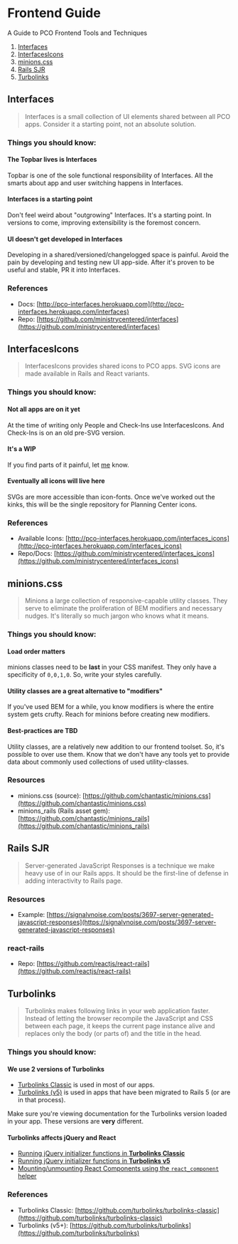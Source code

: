 # Frontend Guide
A Guide to PCO Frontend Tools and Techniques

1. [Interfaces](#interfaces)
1. [InterfacesIcons](#interfacesicons)
1. [minions.css](#minionscss)
1. [Rails SJR](#rails-sjr)
1. [Turbolinks](#turbolinks)

## Interfaces
> Interfaces is a small collection of UI elements shared between all PCO apps. Consider it a starting point, not an absolute solution.

### Things you should know:

#### The Topbar lives is Interfaces
Topbar is one of the sole functional responsibility of Interfaces. All the smarts about app and user switching happens in Interfaces.

#### Interfaces is a starting point
Don't feel weird about "outgrowing" Interfaces. It's a starting point. In versions to come, improving extensibility is the foremost concern.

#### UI doesn't get developed in Interfaces
Developing in a shared/versioned/changelogged space is painful. Avoid the pain by developing and testing new UI app-side. After it's proven to be useful and stable, PR it into Interfaces.

### References
* Docs: [http://pco-interfaces.herokuapp.com](http://pco-interfaces.herokuapp.com/interfaces)  
* Repo: [https://github.com/ministrycentered/interfaces](https://github.com/ministrycentered/interfaces)

## InterfacesIcons
> InterfacesIcons provides shared icons to PCO apps. SVG icons are made available in Rails and React variants.

### Things you should know:

#### Not all apps are on it yet
At the time of writing only People and Check-Ins use InterfacesIcons. And Check-Ins is on an old pre-SVG version.

#### It's a WIP
If you find parts of it painful, let [me](@chantistic) know.

#### Eventually all icons will live here
SVGs are more accessible than icon-fonts. Once we've worked out the kinks, this will be the single repository for Planning Center icons.

### References
* Available Icons: [http://pco-interfaces.herokuapp.com/interfaces_icons](http://pco-interfaces.herokuapp.com/interfaces_icons)  
* Repo/Docs: [https://github.com/ministrycentered/interfaces_icons](https://github.com/ministrycentered/interfaces_icons)

## minions.css
> Minions a large collection of responsive-capable utility classes. They serve to eliminate the proliferation of BEM modifiers and necessary nudges. It's literally so much jargon who knows what it means.

### Things you should know:

#### Load order matters
minions classes need to be **last** in your CSS manifest. They only have a specificity of `0,0,1,0`. So, write your styles carefully.

#### Utility classes are a great alternative to "modifiers"
If you've used BEM for a while, you know modifiers is where the entire system gets crufty. Reach for minions before creating new modifiers.

#### Best-practices are TBD
Utility classes, are a relatively new addition to our frontend toolset. So, it's possible to over use them. Know that we don't have any tools yet to provide data about commonly used collections of used utility-classes.

### Resources
* minions.css (source): [https://github.com/chantastic/minions.css](https://github.com/chantastic/minions.css)  
* minions_rails (Rails asset gem): [https://github.com/chantastic/minions_rails](https://github.com/chantastic/minions_rails)  

## Rails SJR
> Server-generated JavaScript Responses is a technique we make heavy use of in our Rails apps. It should be the first-line of defense in adding interactivity to Rails page.

### Resources

* Example: [https://signalvnoise.com/posts/3697-server-generated-javascript-responses](https://signalvnoise.com/posts/3697-server-generated-javascript-responses)

### react-rails

* Repo: [https://github.com/reactjs/react-rails](https://github.com/reactjs/react-rails)

## Turbolinks
> Turbolinks makes following links in your web application faster. Instead of letting the browser recompile the JavaScript and CSS between each page, it keeps the current page instance alive and replaces only the body (or parts of) and the title in the head.

### Things you should know:

#### We use 2 versions of Turbolinks
* [Turbolinks Classic](https://github.com/turbolinks/turbolinks-classic) is used in most of our apps.
* [Turbolinks (v5)](https://github.com/turbolinks/turbolinks) is used in apps that have been migrated to Rails 5 (or are in that process).

Make sure you're viewing documentation for the Turbolinks version loaded in your app. These versions are **very** different.

#### Turbolinks affects jQuery and React
* [Running jQuery initializer functions in **Turbolinks Classic**](https://github.com/turbolinks/turbolinks#running-javascript-when-a-page-loads)
* [Running jQuery initializer functions in **Turbolinks v5**](https://github.com/turbolinks/turbolinks#running-javascript-when-a-page-loads)
* [Mounting/unmounting React Components using the `react_component` helper](https://github.com/reactjs/react-rails#rendering--mounting)

### References
* Turbolinks Classic: [https://github.com/turbolinks/turbolinks-classic](https://github.com/turbolinks/turbolinks-classic)
* Turbolinks (v5+): [https://github.com/turbolinks/turbolinks](https://github.com/turbolinks/turbolinks)
